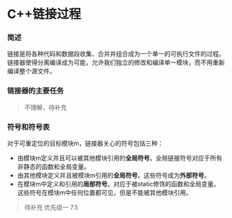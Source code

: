 # C++链接过程


### 简述

链接是将各种代码和数据段收集、合并并组合成为一个单一的可执行文件的过程。链接器使得分离编译成为可能，允许我们独立的修改和编译单一模块，而不用重新编译整个源文件。

### 链接器的主要任务

> 不理解，待补充

### 符号和符号表

对于可重定位的目标模块m，链接器关心的符号包括三种：
- 由模块m定义并且可以被其他模块引用的**全局符号**。全局链接符号对应于所有非静态的函数和全局变量。
- 由其他模块定义并且被模块m引用的**全局符号**。这些符号成为**外部符号**。
- 在模块m中定义和引用的**局部符号**。对应于被static修饰的函数和全局变量。这些符号在模块m中任何位置都可见，但是不能被其他模块引用。

> 待补充 优先级一 7.5

